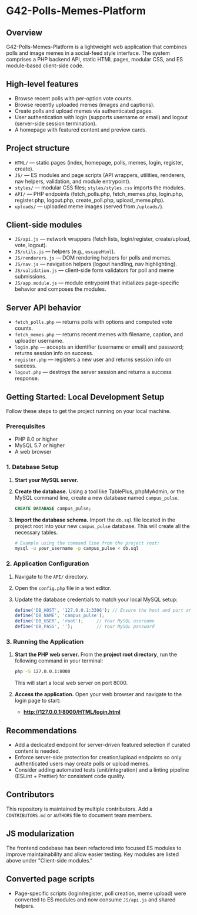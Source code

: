 
# G42-Polls-Memes-Platform

Overview
--------
G42-Polls-Memes-Platform is a lightweight web application that combines polls and image memes in a social-feed style interface. The system comprises a PHP backend API, static HTML pages, modular CSS, and ES module-based client-side code.

High-level features
-------------------
- Browse recent polls with per-option vote counts.
- Browse recently uploaded memes (images and captions).
- Create polls and upload memes via authenticated pages.
- User authentication with login (supports username or email) and logout (server-side session termination).
- A homepage with featured content and preview cards.

Project structure
-----------------
- `HTML/` — static pages (index, homepage, polls, memes, login, register, create).
- `JS/` — ES modules and page scripts (API wrappers, utilities, renderers, nav helpers, validation, and module entrypoint).
- `styles/` — modular CSS files; `styles/styles.css` imports the modules.
- `API/` — PHP endpoints (fetch_polls.php, fetch_memes.php, login.php, register.php, logout.php, create_poll.php, upload_meme.php).
- `uploads/` — uploaded meme images (served from `/uploads/`).

Client-side modules
------------------
- `JS/api.js` — network wrappers (fetch lists, login/register, create/upload, vote, logout).
- `JS/utils.js` — helpers (e.g., `escapeHtml`).
- `JS/renderers.js` — DOM rendering helpers for polls and memes.
- `JS/nav.js` — navigation helpers (logout handling, nav highlighting).
- `JS/validation.js` — client-side form validators for poll and meme submissions.
- `JS/app.module.js` — module entrypoint that initializes page-specific behavior and composes the modules.

Server API behavior
-------------------
- `fetch_polls.php` — returns polls with options and computed vote counts.
- `fetch_memes.php` — returns recent memes with filename, caption, and uploader username.
- `login.php` — accepts an identifier (username or email) and password; returns session info on success.
- `register.php` — registers a new user and returns session info on success.
- `logout.php` — destroys the server session and returns a success response.

## Getting Started: Local Development Setup

Follow these steps to get the project running on your local machine.

### Prerequisites

- PHP 8.0 or higher
- MySQL 5.7 or higher
- A web browser

### 1. Database Setup

1.  **Start your MySQL server.**

2.  **Create the database.** Using a tool like TablePlus, phpMyAdmin, or the MySQL command line, create a new database named `campus_pulse`.
    ```sql
    CREATE DATABASE campus_pulse;
    ```

3.  **Import the database schema.** Import the `db.sql` file located in the project root into your new `campus_pulse` database. This will create all the necessary tables.
    ```bash
    # Example using the command line from the project root:
    mysql -u your_username -p campus_pulse < db.sql
    ```

### 2. Application Configuration

1.  Navigate to the `API/` directory.

2.  Open the `config.php` file in a text editor.

3.  Update the database credentials to match your local MySQL setup:
    ```php
    define('DB_HOST', '127.0.0.1:3306'); // Ensure the host and port are correct
    define('DB_NAME', 'campus_pulse');
    define('DB_USER', 'root');     // Your MySQL username
    define('DB_PASS', '');         // Your MySQL password
    ```

### 3. Running the Application

1.  **Start the PHP web server.** From the **project root directory**, run the following command in your terminal:
    ```bash
    php -S 127.0.0.1:8000
    ```
    This will start a local web server on port 8000.

2.  **Access the application.** Open your web browser and navigate to the login page to start:
    - **http://127.0.0.1:8000/HTML/login.html**


Recommendations
---------------
- Add a dedicated endpoint for server-driven featured selection if curated content is needed.
- Enforce server-side protection for creation/upload endpoints so only authenticated users may create polls or upload memes.
- Consider adding automated tests (unit/integration) and a linting pipeline (ESLint + Prettier) for consistent code quality.

Contributors
------------
This repository is maintained by multiple contributors. Add a `CONTRIBUTORS.md` or `AUTHORS` file to document team members.

JS modularization
-----------------
The frontend codebase has been refactored into focused ES modules to improve maintainability and allow easier testing. Key modules are listed above under "Client-side modules."  

Converted page scripts
----------------------
- Page-specific scripts (login/register, poll creation, meme upload) were converted to ES modules and now consume `JS/api.js` and shared helpers.

